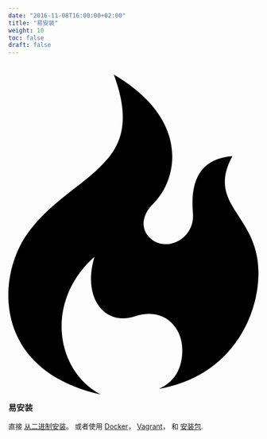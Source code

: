 ```yaml
---
date: "2016-11-08T16:00:00+02:00"
title: "易安装"
weight: 10
toc: false
draft: false
---
```


<h3>
	<svg class="octicon octicon-flame" viewBox="0 0 12 16" version="1.1" aria-hidden="true">
		<path fill-rule="evenodd" d="M5.05.31c.81 2.17.41 3.38-.52 4.31C3.55 5.67 1.98 6.45.9 7.98c-1.45 2.05-1.7 6.53 3.53 7.7-2.2-1.16-2.67-4.52-.3-6.61-.61 2.03.53 3.33 1.94 2.86 1.39-.47 2.3.53 2.27 1.67-.02.78-.31 1.44-1.13 1.81 3.42-.59 4.78-3.42 4.78-5.56 0-2.84-2.53-3.22-1.25-5.61-1.52.13-2.03 1.13-1.89 2.75.09 1.08-1.02 1.8-1.86 1.33-.67-.41-.66-1.19-.06-1.78C8.18 5.31 8.68 2.45 5.05.32L5.03.3l.02.01z"></path>
	</svg>
	易安装
</h3>

直接 [从二进制安装](https://docs.gitea.io/en-us/install-from-binary/)。
或者使用 [Docker](https://github.com/go-gitea/gitea/tree/master/docker)， [Vagrant](https://github.com/geerlingguy/ansible-vagrant-examples/tree/master/gogs)，
和 [安装包](https://docs.gitea.io/en-us/install-from-package/).
